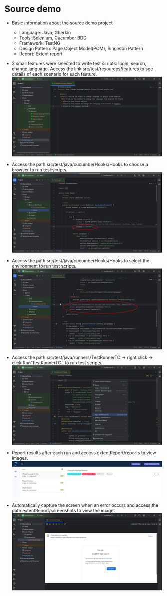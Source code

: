 # Source demo

- Basic information about the source demo project
    - Language: Java, Gherkin
    - Tools: Selenium, Cucumber BDD
    - Framework: TestNG
    - Design Pattern: Page Object Model(POM), Singleton Pattern
    - Report: Extent report


- 3 small features were selected to write test scripts: login, search, change language. Access the link
  src/test/resources/features to see details of each scenario for each feature.
  ![Hình minh họa](https://github.com/sinhmaivan97/repoIMG/blob/main/h%C3%ACnh%201.png)

- Access the path src/test/java/cucumberHooks/Hooks to choose a browser to run test scripts.
  ![Hình minh họa](https://github.com/sinhmaivan97/repoIMG/blob/main/browser.png)

- Access the path src/test/java/cucumberHooks/Hooks to select the environment to run test scripts.
  ![Hình minh họa](https://github.com/sinhmaivan97/repoIMG/blob/main/enviroment.png)

- Access the path src/test/java/runners/TestRunnerTC -> right click -> click Run'TestRunnerTC ' to run test scripts.
  ![Hình minh họa](https://github.com/sinhmaivan97/repoIMG/blob/main/Screenshot-04.png)

- Report results after each run and access extentReport/reports to view images.
  ![Hình minh họa](https://github.com/sinhmaivan97/repoIMG/blob/main/Screenshot%20-01.png)

- Automatically capture the screen when an error occurs and access the path extentReport/screenshots to view the image.
  ![Hình minh họa](https://github.com/sinhmaivan97/repoIMG/blob/main/Screenshot-03.png)



